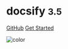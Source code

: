 <!-- _coverpage.md -->

# docsify <small>3.5</small>


<!-- 背景图片 -->



[GitHub](https://github.com/Sipym/notes)
[Get Started](#)

<!-- 背景色 -->

![color](#f0f0f0)
